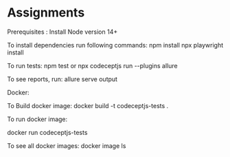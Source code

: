 # Assignments

Prerequisites : 
Install Node version 14+

To install dependencies run following commands:
npm install
npx playwright install


To run tests:
npm test
or
npx codeceptjs run --plugins allure


To see reports, run:
allure serve output


Docker:

To Build docker image:
docker build -t codeceptjs-tests .

To run docker image:

docker run codeceptjs-tests


To see all docker images:
docker image ls